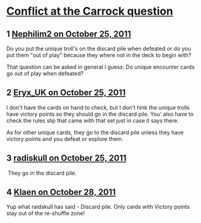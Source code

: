 # [Conflict at the Carrock question](https://community.fantasyflightgames.com/topic/55282-conflict-at-the-carrock-question/)

## 1 [Nephilim2 on October 25, 2011](https://community.fantasyflightgames.com/topic/55282-conflict-at-the-carrock-question/?do=findComment&comment=547038)

Do you put the unique troll's on the discard pile when defeated or do you put them "out of play" because they where not in the deck to begin with?

That question can be asked in general I guess: Do unique encounter cards go out of play when defeated?

## 2 [Eryx_UK on October 25, 2011](https://community.fantasyflightgames.com/topic/55282-conflict-at-the-carrock-question/?do=findComment&comment=547060)

I don't have the cards on hand to check, but I don't hink the unique trolls have victory points so they should go in the discard pile. You' also have to check the rules slip that came with that set just in case it says there.

As for other unique cards, they go to the discard pile unless they have victory points and you defeat or explore them.

## 3 [radiskull on October 25, 2011](https://community.fantasyflightgames.com/topic/55282-conflict-at-the-carrock-question/?do=findComment&comment=547065)

 They go in the discard pile.

## 4 [Klaen on October 28, 2011](https://community.fantasyflightgames.com/topic/55282-conflict-at-the-carrock-question/?do=findComment&comment=548657)

Yup what raidskull has said - Discard pile. Only cards with Victory points stay out of the re-shuffle zone!


